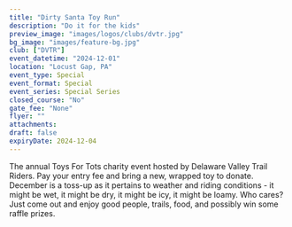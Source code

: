 ```yaml
---
title: "Dirty Santa Toy Run"
description: "Do it for the kids"
preview_image: "images/logos/clubs/dvtr.jpg"
bg_image: "images/feature-bg.jpg"
club: ["DVTR"]
event_datetime: "2024-12-01"
location: "Locust Gap, PA"
event_type: Special
event_format: Special
event_series: Special Series
closed_course: "No"
gate_fee: "None"
flyer: ""
attachments:
draft: false
expiryDate: 2024-12-04
---
```


The annual Toys For Tots charity event hosted by Delaware Valley Trail Riders. Pay your entry fee and bring a new, wrapped toy to donate. December is a toss-up as it pertains to weather and riding conditions - it might be wet, it might be dry, it might be icy, it might be loamy. Who cares? Just come out and enjoy good people, trails, food, and possibly win some raffle prizes.
